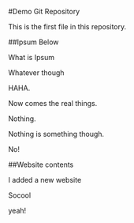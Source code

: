 #Demo Git Repository

This is the first file in this repository.


##Ipsum Below

What is Ipsum

Whatever though

HAHA.


Now comes the real things.


Nothing.


Nothing is something though. 

No!

##Website contents

I added a new website 

Socool 

yeah!

